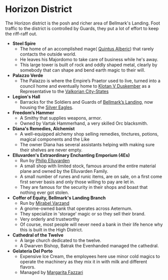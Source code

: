 # Horizon District

The Horizon district is the posh and richer area of Bellmark's Landing. Foot traffic to the district is controlled by Guards, they put a lot of effort to keep the riff-raff out.

- **Steel Spire**
    - The home of an accomplished mage( [Quintus Alberic](Quintus%20Alberic%20b9533a1e33f44a9a9910f1f9e80e0f30.md)) that rarely contacts the outside world.
    - He leaves his Majordomo to take care of business while he's away.
    - This large tower is built of rock and oddly shaped metal, clearly by somebody that can shape and bend earth magic to their will.
- **Palazzo Verde**
    - The Palazzo is where the Empire’s Praetor used to live, turned into a council home and eventually home to [Klotan V Duskember](Klotan%20V%20Duskember%2099cdd29b24f847adb6a08e08f487b1d3.md) as a Representative to the [Valkorian City-States](Valkorian%20City-States%2094cc103e39aa4dc4a9e2e08376851195.md)
- **Legion's Hall**
    - Barracks for the Soldiers and Guards of [Bellmark’s Landing](Bellmark%E2%80%99s%20Landing%2054c76e237a3b470da0856b090bec2ee2.md), now housing the [Silver Eagles](Silver%20Eagles%20eda02d5b743247b1996ab7388b532bb2.md).
- **Freedom’s Hammer**
    - A Smithy that supplies weapons, armor.
    - Owned by Vartak Hammerhand, a very skilled Orc blacksmith.
- **Diana's Remedies, Alchemist**
    - A well-equipped alchemy shop selling remedies, tinctures, potions, magical components and the Like
    - The owner Diana has several assistants helping with making sure their shelves are never empty.
- **Elluvarden's Extraordinary Enchanting Emporium (4Es)**
    - Run by [Philip Elluvarden](Philip%20Elluvarden%20e870d2ab7ee24b8089f9b6fe9eb07039.md)
    - A small shop with limited stock, famous around the entire material plane and owned by the Elluvarden Family.
    - A small number of runes and runic items, are on sale, on a first come first server basis and only those willing to pay are let in.
    - They are famous for the security in their shops and boast that nothing ever got stolen.
- **Coffer of Equity, Bellmark's Landing Branch**
    - Run by [Mirabel Varzand](Mirabel%20Varzand%2019a7c8891a7d429f98bc4791bbb695f1.md)
    - A gnome-owned bank that operates across Aeternum.
    - They specialize in 'storage' magic or so they sell their brand.
    - Very orderly and trustworthy
    - Of course, most people will never need a bank in their life hence why this is built in the High District.
- **Cathedral of the Twelve**
    - A large church dedicated to the twelve.
    - A Dwarven Bishop, Batrak the Evenhanded managed the cathedral.
- **Gelateria Del Porto**
    - Expensive Ice Cream, the employees here use minor cold magics to operate the machinery as they mix it in with milk and different flavors.
    - Managed by [Margarita Fazzari](Margarita%20Fazzari%201bfca3785d7044d889959070ed4ed588.md)